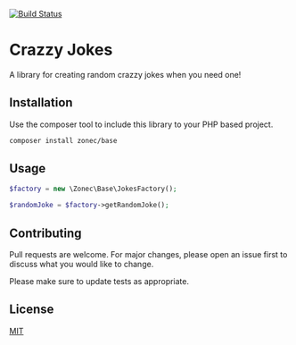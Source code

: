 [![Build Status](https://travis-ci.org/zone-connect/jokes.svg?branch=master)](https://travis-ci.org/zone-connect/jokes)

# Crazzy Jokes

A library for creating random crazzy jokes when you need one!

## Installation

Use the composer tool to include this library to your PHP based project.

```bash
composer install zonec/base
```

## Usage

```php
$factory = new \Zonec\Base\JokesFactory();

$randomJoke = $factory->getRandomJoke();
```

## Contributing
Pull requests are welcome. For major changes, please open an issue first to discuss what you would like to change.

Please make sure to update tests as appropriate.

## License
[MIT](./LICENSE.md)
